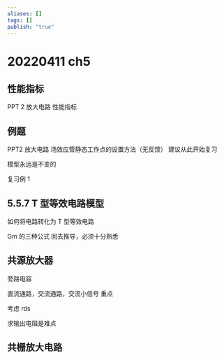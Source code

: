```yaml
---
aliases: []
tags: []
publish: "true"
---
```


# 20220411 ch5

## 性能指标

PPT 2 放大电路
性能指标

## 例题

PPT2 放大电路
场效应管静态工作点的设置方法（无反馈）
建议从此开始复习

模型永远是不变的

复习例 1

## 5.5.7 T 型等效电路模型

如何将电路转化为 T 型等效电路

Gm 的三种公式
回去推导，必须十分熟悉

## 共源放大器

旁路电容

直流通路，交流通路，交流小信号
重点

考虑 rds

求输出电阻是难点

## 共栅放大电路

